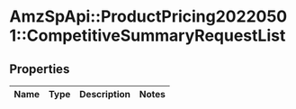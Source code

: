 # AmzSpApi::ProductPricing20220501::CompetitiveSummaryRequestList

## Properties
Name | Type | Description | Notes
------------ | ------------- | ------------- | -------------

